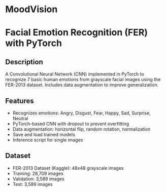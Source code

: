 # MoodVision
# Facial Emotion Recognition (FER) with PyTorch

## Description
A Convolutional Neural Network (CNN) implemented in PyTorch to recognize 7 basic human emotions from grayscale facial images using the FER-2013 dataset. Includes data augmentation to improve generalization.

## Features
- Recognizes emotions: Angry, Disgust, Fear, Happy, Sad, Surprise, Neutral
- PyTorch-based CNN with dropout to prevent overfitting
- Data augmentation: horizontal flip, random rotation, normalization
- Save and load trained models
- Inference script for single images

## Dataset
- FER-2013 Dataset (Kaggle): 48x48 grayscale images
- Training: 28,709 images
- Validation: 3,589 images
- Test: 3,589 images



